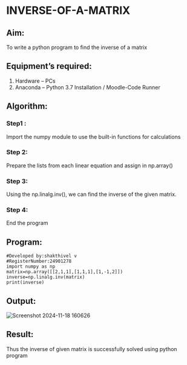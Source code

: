 # INVERSE-OF-A-MATRIX
## Aim:
To write a python program to find the inverse of a matrix
## Equipment’s required:
1. 	Hardware – PCs
2. 	Anaconda – Python 3.7 Installation / Moodle-Code Runner
## Algorithm:
### Step1 : 
Import the numpy module to use the built-in functions for calculations
### Step 2:
Prepare the lists from each linear equation and assign in np.array()
### Step 3:
Using the np.linalg.inv(), we can find the inverse of the given matrix. 
### Step 4:
End the program

## Program:
    #Developed by:shakthivel v
    #RegisterNumber:24901278
    import numpy as np
    matrix=np.array([[2,1,1],[1,1,1],[1,-1,2]])
    inverse=np.linalg.inv(matrix)
    print(inverse)
## Output:
![Screenshot 2024-11-18 160626](https://github.com/user-attachments/assets/da38c021-45bf-43c1-8755-1ae08aad87b5)

## Result:
Thus the inverse of given matrix is successfully solved using python program

